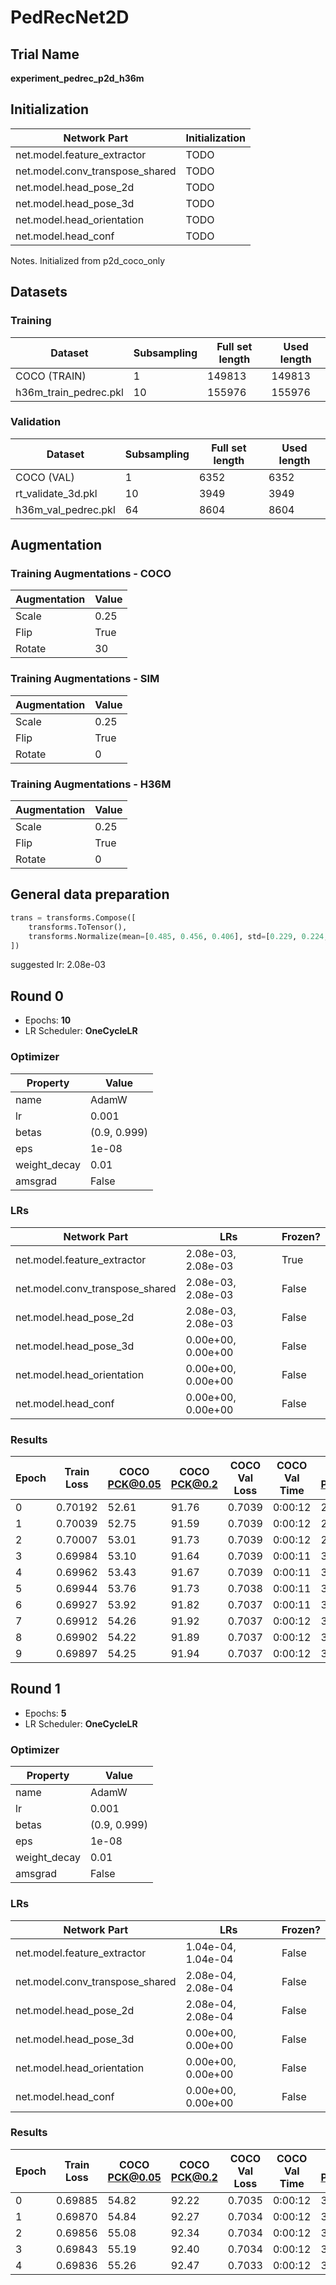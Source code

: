 # PedRecNet2D
## Trial Name
**experiment_pedrec_p2d_h36m**
## Initialization
| Network Part                   | Initialization                                               |
| ------------------------------ | ------------------------------------------------------------ |
| net.model.feature_extractor    | TODO                                                         |
| net.model.conv_transpose_shared | TODO                                                         |
| net.model.head_pose_2d         | TODO                                                         |
| net.model.head_pose_3d         | TODO                                                         |
| net.model.head_orientation     | TODO                                                         |
| net.model.head_conf            | TODO                                                         |
Notes. Initialized from p2d_coco_only
## Datasets
### Training
| Dataset                   | Subsampling | Full set length | Used length |
| ------------------------- | ----------- | --------------- | ----------- |
| COCO (TRAIN)              | 1           | 149813          | 149813      |
| h36m_train_pedrec.pkl     | 10          | 155976          | 155976      |
### Validation
| Dataset                   | Subsampling | Full set length | Used length |
| ------------------------- | ----------- | --------------- | ----------- |
| COCO (VAL)                | 1           | 6352            | 6352        |
| rt_validate_3d.pkl        | 10          | 3949            | 3949        |
| h36m_val_pedrec.pkl       | 64          | 8604            | 8604        |
## Augmentation
### Training Augmentations - COCO
| Augmentation              | Value                     |
| ------------------------- | ------------------------- |
| Scale                     | 0.25                      |
| Flip                      | True                      |
| Rotate                    | 30                        |
### Training Augmentations - SIM
| Augmentation              | Value                     |
| ------------------------- | ------------------------- |
| Scale                     | 0.25                      |
| Flip                      | True                      |
| Rotate                    | 0                         |
### Training Augmentations - H36M
| Augmentation              | Value                     |
| ------------------------- | ------------------------- |
| Scale                     | 0.25                      |
| Flip                      | True                      |
| Rotate                    | 0                         |
## General data preparation
```python
trans = transforms.Compose([
    transforms.ToTensor(),
    transforms.Normalize(mean=[0.485, 0.456, 0.406], std=[0.229, 0.224, 0.225])
])
```
suggested lr: 2.08e-03
## Round 0
- Epochs: **10**
- LR Scheduler: **OneCycleLR**
### Optimizer
| Property                  | Value                     |
| ------------------------- | ------------------------- |
| name                      | AdamW                     |
| lr                        | 0.001                     |
| betas                     | (0.9, 0.999)              |
| eps                       | 1e-08                     |
| weight_decay              | 0.01                      |
| amsgrad                   | False                     |
### LRs
| Network Part              | LRs                  | Frozen? |
| ------------------------- | -------------------- | ------- |
| net.model.feature_extractor | 2.08e-03, 2.08e-03   | True    |
| net.model.conv_transpose_shared | 2.08e-03, 2.08e-03   | False   |
| net.model.head_pose_2d    | 2.08e-03, 2.08e-03   | False   |
| net.model.head_pose_3d    | 0.00e+00, 0.00e+00   | False   |
| net.model.head_orientation | 0.00e+00, 0.00e+00   | False   |
| net.model.head_conf       | 0.00e+00, 0.00e+00   | False   |
### Results
| Epoch | Train Loss | COCO PCK@0.05 | COCO PCK@0.2 | COCO Val Loss | COCO Val Time | SIM PCK@0.05 | SIM PCK@0.2 | SIM Val Loss | SIM Val Time | H36M PCK@0.05 | H36M PCK@0.2 | H36M Val Loss | H36M Val Time | Train Time |
| ----- | ---------- | ------------- | ------------ | ------------- | ------------- | ------------ | ----------- | ------------ | ------------ | ------------- | ------------ | ------------- | ------------- | ---------- |
| 0     | 0.70192    | 52.61         | 91.76        | 0.7039        | 0:00:12       | 29.06        | 92.96       | 0.7012       | 0:00:11      | 47.19         | 90.21        | 0.7007        | 0:00:17       | 0:17:24    |
| 1     | 0.70039    | 52.75         | 91.59        | 0.7039        | 0:00:12       | 29.94        | 93.65       | 0.7010       | 0:00:11      | 48.79         | 90.64        | 0.7005        | 0:00:16       | 0:17:28    |
| 2     | 0.70007    | 53.01         | 91.73        | 0.7039        | 0:00:12       | 29.46        | 93.98       | 0.7010       | 0:00:11      | 50.00         | 90.87        | 0.7003        | 0:00:16       | 0:17:02    |
| 3     | 0.69984    | 53.10         | 91.64        | 0.7039        | 0:00:11       | 30.01        | 94.22       | 0.7009       | 0:00:10      | 51.78         | 90.98        | 0.7002        | 0:00:16       | 0:17:10    |
| 4     | 0.69962    | 53.43         | 91.67        | 0.7039        | 0:00:11       | 30.29        | 94.32       | 0.7008       | 0:00:10      | 52.06         | 91.05        | 0.7001        | 0:00:15       | 0:16:28    |
| 5     | 0.69944    | 53.76         | 91.73        | 0.7038        | 0:00:11       | 30.95        | 94.22       | 0.7008       | 0:00:10      | 52.72         | 91.24        | 0.7000        | 0:00:16       | 0:16:27    |
| 6     | 0.69927    | 53.92         | 91.82        | 0.7037        | 0:00:11       | 31.46        | 94.56       | 0.7007       | 0:00:10      | 52.87         | 91.36        | 0.7000        | 0:00:16       | 0:16:28    |
| 7     | 0.69912    | 54.26         | 91.92        | 0.7037        | 0:00:12       | 31.62        | 94.72       | 0.7007       | 0:00:10      | 53.58         | 91.42        | 0.6999        | 0:00:16       | 0:16:43    |
| 8     | 0.69902    | 54.22         | 91.89        | 0.7037        | 0:00:12       | 31.68        | 94.65       | 0.7007       | 0:00:11      | 53.86         | 91.46        | 0.6999        | 0:00:16       | 0:17:29    |
| 9     | 0.69897    | 54.25         | 91.94        | 0.7037        | 0:00:12       | 31.50        | 94.66       | 0.7007       | 0:00:11      | 53.81         | 91.48        | 0.6999        | 0:00:17       | 0:17:29    |
## Round 1
- Epochs: **5**
- LR Scheduler: **OneCycleLR**
### Optimizer
| Property                  | Value                     |
| ------------------------- | ------------------------- |
| name                      | AdamW                     |
| lr                        | 0.001                     |
| betas                     | (0.9, 0.999)              |
| eps                       | 1e-08                     |
| weight_decay              | 0.01                      |
| amsgrad                   | False                     |
### LRs
| Network Part              | LRs                  | Frozen? |
| ------------------------- | -------------------- | ------- |
| net.model.feature_extractor | 1.04e-04, 1.04e-04   | False   |
| net.model.conv_transpose_shared | 2.08e-04, 2.08e-04   | False   |
| net.model.head_pose_2d    | 2.08e-04, 2.08e-04   | False   |
| net.model.head_pose_3d    | 0.00e+00, 0.00e+00   | False   |
| net.model.head_orientation | 0.00e+00, 0.00e+00   | False   |
| net.model.head_conf       | 0.00e+00, 0.00e+00   | False   |
### Results
| Epoch | Train Loss | COCO PCK@0.05 | COCO PCK@0.2 | COCO Val Loss | COCO Val Time | SIM PCK@0.05 | SIM PCK@0.2 | SIM Val Loss | SIM Val Time | H36M PCK@0.05 | H36M PCK@0.2 | H36M Val Loss | H36M Val Time | Train Time |
| ----- | ---------- | ------------- | ------------ | ------------- | ------------- | ------------ | ----------- | ------------ | ------------ | ------------- | ------------ | ------------- | ------------- | ---------- |
| 0     | 0.69885    | 54.82         | 92.22        | 0.7035        | 0:00:12       | 32.29        | 94.93       | 0.7006       | 0:00:11      | 55.60         | 91.99        | 0.6996        | 0:00:16       | 0:20:45    |
| 1     | 0.69870    | 54.84         | 92.27        | 0.7034        | 0:00:12       | 33.11        | 95.18       | 0.7004       | 0:00:10      | 57.44         | 92.29        | 0.6994        | 0:00:16       | 0:20:51    |
| 2     | 0.69856    | 55.08         | 92.34        | 0.7034        | 0:00:12       | 33.11        | 95.51       | 0.7004       | 0:00:10      | 57.63         | 92.33        | 0.6993        | 0:00:16       | 0:20:58    |
| 3     | 0.69843    | 55.19         | 92.40        | 0.7034        | 0:00:12       | 33.57        | 95.60       | 0.7003       | 0:00:10      | 58.25         | 92.41        | 0.6993        | 0:00:16       | 0:20:45    |
| 4     | 0.69836    | 55.26         | 92.47        | 0.7033        | 0:00:12       | 33.56        | 95.57       | 0.7003       | 0:00:10      | 58.41         | 92.42        | 0.6993        | 0:00:16       | 0:21:15    |
